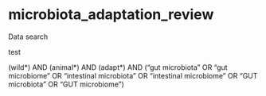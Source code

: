 # microbiota_adaptation_review


Data search

test

(wild*) AND (animal*) AND (adapt*) AND (“gut microbiota” OR “gut microbiome” OR “intestinal microbiota” OR “intestinal microbiome” OR “GUT microbiota” OR “GUT microbiome”)

